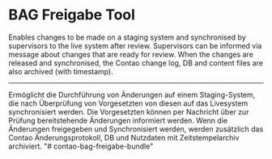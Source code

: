 # BAG Freigabe Tool

Enables changes to be made on a staging system and synchronised by supervisors to the live system after review. Supervisors can be informed via message about changes that are ready for review. When the changes are released and synchronised, the Contao change log, DB and content files are also archived (with timestamp).

-------------------------------

Ermöglicht die Durchführung von Änderungen auf einem Staging-System, die nach Überprüfung von Vorgesetzten von diesen auf das Livesystem synchronisiert werden. Die Vorgesetzten können per Nachricht über zur Prüfung bereitstehende Änderungen informiert werden. Wenn die Änderungen freigegeben und Synchronisiert werden, werden zusätzlich das Contao Änderungsprotokoll, DB und Nutzdaten mit Zeitstempelarchiv archiviert.
"# contao-bag-freigabe-bundle" 
